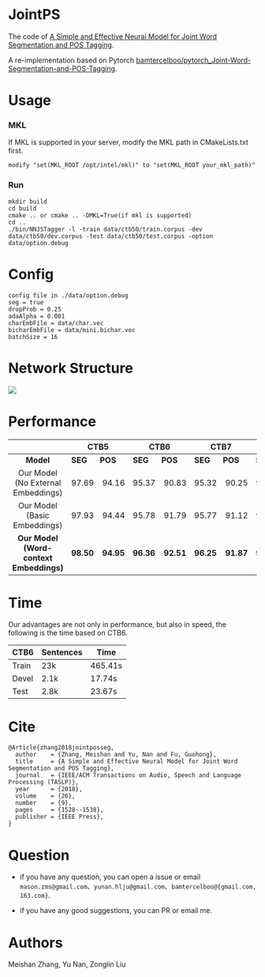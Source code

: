 # JointPS
The code of [A Simple and Effective Neural Model for Joint Word Segmentation and POS Tagging](https://ieeexplore.ieee.org/stamp/stamp.jsp?tp=&arnumber=8351918).  

A re-implementation based on Pytorch [bamtercelboo/pytorch_Joint-Word-Segmentation-and-POS-Tagging](https://github.com/bamtercelboo/pytorch_Joint-Word-Segmentation-and-POS-Tagging).

# Usage  

### MKL
If MKL is supported in your server,  modify the MKL path in CMakeLists.txt first.
 
	modify "set(MKL_ROOT /opt/intel/mkl)" to "set(MKL_ROOT your_mkl_path)"

### Run

	mkdir build
	cd build
	cmake .. or cmake .. -DMKL=True(if mkl is supported)
	cd ..
	./bin/NNJSTagger -l -train data/ctb50/train.corpus -dev data/ctb50/dev.corpus -test data/ctb50/test.corpus -option data/option.debug


# Config
	config file in ./data/option.debug
	seg = true
	dropProb = 0.25
	adaAlpha = 0.001
	charEmbFile = data/char.vec
	bicharEmbFile = data/mini.bichar.vec
	batchSize = 16

# Network Structure
![](https://i.imgur.com/wIAMutu.png)

# Performance

|  | CTB5 | CTB6 | CTB7 | PKU | NCC |   
| :----------: | ---------- | ---------- | ---------- | ---------- | ---------- |     
| **Model** | **SEG**&nbsp;&nbsp;&nbsp;&nbsp;&nbsp;&nbsp;**POS** | **SEG**&nbsp;&nbsp;&nbsp;&nbsp;&nbsp;&nbsp;**POS** | **SEG**&nbsp;&nbsp;&nbsp;&nbsp;&nbsp;&nbsp;**POS** | **SEG**&nbsp;&nbsp;&nbsp;&nbsp;&nbsp;&nbsp;**POS** |  **SEG**&nbsp;&nbsp;&nbsp;&nbsp;&nbsp;&nbsp;**POS** |  
| Our Model (No External Embeddings)  | 97.69&nbsp;&nbsp;&nbsp;&nbsp;94.16 | 95.37&nbsp;&nbsp;&nbsp;&nbsp;90.83 | 95.32&nbsp;&nbsp;&nbsp;&nbsp;90.25 | 95.22&nbsp;&nbsp;&nbsp;&nbsp;92.62 | 93.97&nbsp;&nbsp;&nbsp;&nbsp;89.47 |     
| Our Model (Basic Embeddings)  | 97.93&nbsp;&nbsp;&nbsp;&nbsp;94.44 | 95.78&nbsp;&nbsp;&nbsp;&nbsp;91.79 | 95.77&nbsp;&nbsp;&nbsp;&nbsp;91.12 | 95.82&nbsp;&nbsp;&nbsp;&nbsp;93.42 | 94.52&nbsp;&nbsp;&nbsp;&nbsp;89.82 |      
|**Our Model (Word-context Embeddings)**   | **98.50**&nbsp;&nbsp;&nbsp;&nbsp;**94.95** |**96.36**&nbsp;&nbsp;&nbsp;&nbsp;**92.51** | **96.25**&nbsp;&nbsp;&nbsp;&nbsp;**91.87** | **96.35**&nbsp;&nbsp;&nbsp;&nbsp;**94.14** | **95.30**&nbsp;&nbsp;&nbsp;&nbsp;**90.42** |      

# Time
Our advantages are not only in performance, but also in speed, the following is the time based on CTB6.

| CTB6 | Sentences | Time |  
| ------------ | ------------ | ------------ |  
| Train | 23k | 465.41s |  
| Devel | 2.1k | 17.74s |  
| Test | 2.8k | 23.67s |  


# Cite
	@Article{zhang2018jointposseg,  
	  author    = {Zhang, Meishan and Yu, Nan and Fu, Guohong},  
	  title     = {A Simple and Effective Neural Model for Joint Word Segmentation and POS Tagging},  
	  journal   = {IEEE/ACM Transactions on Audio, Speech and Language Processing (TASLP)},  
	  year      = {2018},  
	  volume    = {26},  
	  number    = {9},
	  pages     = {1528--1538},
	  publisher = {IEEE Press},
	}

# Question #
- if you have any question, you can open a issue or email `mason.zms@gmail.com`、`yunan.hlju@gmail.com`、`bamtercelboo@{gmail.com, 163.com}`.

- if you have any good suggestions, you can PR or email me.

# Authors #
Meishan Zhang, Yu Nan, Zonglin Liu